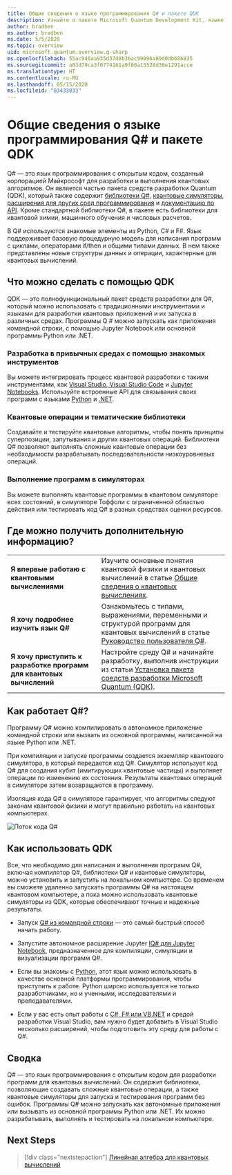 ```yaml
---
title: Общие сведения о языке программирования Q# и пакете QDK
description: Узнайте о пакете Microsoft Quantum Development Kit, языке программирования Q# и о том, как создавать программы для квантовых вычислений.
author: bradben
ms.author: bradben
ms.date: 5/5/2020
ms.topic: overview
uid: microsoft.quantum.overview.q-sharp
ms.openlocfilehash: 55ac946aa935d3748b36ac99096a89d0db686835
ms.sourcegitcommit: a03d79ca3f0774161a9f86a15528d36e1291acce
ms.translationtype: HT
ms.contentlocale: ru-RU
ms.lasthandoff: 05/15/2020
ms.locfileid: "83433033"
---
```

# <a name="what-are-the-q-programming-language-and-qdk"></a>Общие сведения о языке программирования Q# и пакете QDK

Q# — это язык программирования с открытым кодом, созданный корпорацией Майкрософт для разработки и выполнения квантовых алгоритмов. Он является частью пакета средств разработки Quantum (QDK), который также содержит [библиотеки Q#](xref:microsoft.quantum.libraries), [квантовые симуляторы](xref:microsoft.quantum.machines), [расширения для других сред программирования](xref:microsoft.quantum.install) и [документацию по API](xref:microsoft.quantum.standardlibsintro). Кроме стандартной библиотеки Q#, в пакете есть библиотеки для квантовой химии, машинного обучения и числовых расчетов.

В Q# используются знакомые элементы из Python, C# и F#. Язык поддерживает базовую процедурную модель для написания программ с циклами, операторами if/then и общими типами данных. В нем также представлены новые структуры данных и операции, характерные для квантовых вычислений.

## <a name="what-can-i-do-with-the-qdk"></a>Что можно сделать с помощью QDK

QDK — это полнофункциональный пакет средств разработки для Q#, который можно использовать с традиционными инструментами и языками для разработки квантовых приложений и их запуска в различных средах. Программы Q # можно запускать как приложения командной строки, с помощью Jupyter Notebook или основной программы Python или .NET.

### <a name="develop-in-common-tools-and-environments"></a>Разработка в привычных средах с помощью знакомых инструментов

Вы можете интегрировать процесс квантовой разработки с такими инструментами, как [Visual Studio, Visual Studio Code](xref:microsoft.quantum.install.standalone) и [Jupyter Notebooks](xref:microsoft.quantum.install.jupyter). Используйте встроенные API для связывания своих программ с языками [Python](xref:microsoft.quantum.install.python) и [.NET](xref:microsoft.quantum.install.cs).

### <a name="try-quantum-operations-and-domain-specific-libraries"></a>Квантовые операции и тематические библиотеки

Создавайте и тестируйте квантовые алгоритмы, чтобы понять принципы суперпозиции, запутывания и других квантовых операций. Библиотеки Q# позволяют выполнять сложные квантовые операции без необходимости разрабатывать последовательности низкоуровневых операций.

### <a name="run-programs-in-simulators"></a>Выполнение программ в симуляторах

Вы можете выполнять квантовые программы в квантовом симуляторе всех состояний, в симуляторе Тоффоли с ограниченной областью действия или тестировать код Q# в разных средствах оценки ресурсов. 

## <a name="where-can-i-learn-more"></a>Где можно получить дополнительную информацию?

|||
| ---- | ---- |
| **Я впервые работаю с квантовыми вычислениями** | Изучите основные понятия квантовой физики и квантовых вычислений в статье [Общие сведения о квантовых вычислениях](xref:microsoft.quantum.overview.understanding).|
| **Я хочу подробнее изучить язык Q#** | Ознакомьтесь с типами, выражениями, переменными и структурой программ для квантовых вычислений в статье [Руководство пользователя Q#](xref:microsoft.quantum.guide).|
| **Я хочу приступить к разработке программ для квантовых вычислений** | Настройте среду Q# и начинайте разработку, выполнив инструкции из статьи [Установка пакета средств разработки Microsoft Quantum (QDK)](xref:microsoft.quantum.install).|

## <a name="how-does-q-work"></a>Как работает Q#?

Программу Q# можно компилировать в автономное приложение командной строки или вызвать из основной программы, написанной на языке Python или .NET.

При компиляции и запуске программы создается экземпляр квантового симулятора, в который передается код Q#. Симулятор использует код Q# для создания кубит (имитирующих квантовые частицы) и выполняет операции по изменению их состояния. Результаты квантовых операций в симуляторе затем возвращаются в программу.  

Изоляция кода Q# в симуляторе гарантирует, что алгоритмы следуют законам квантовой физики и могут правильно работать на квантовых компьютерах.

![Поток кода Q#](~/media/qsharp-code-flow.png)

## <a name="how-do-i-use-the-qdk"></a>Как использовать QDK

Все, что необходимо для написания и выполнения программ Q#, включая компилятор Q#, библиотеки Q# и квантовые симуляторы, можно установить и запустить на локальном компьютере. Со временем вы сможете удаленно запускать программы Q# на настоящем квантовом компьютере, а пока можно использовать квантовые симуляторы из QDK, которые обеспечивают точные и надежные результаты.

- Запуск [Q# из командной строки](xref:microsoft.quantum.install.standalone) — это самый быстрый способ начать работу.

- Запустите автономное расширение Jupyter [IQ# для Jupyter Notebook](xref:microsoft.quantum.install.jupyter), предназначенное для компиляции, симуляции и визуализации программ Q#.

- Если вы знакомы с [Python](xref:microsoft.quantum.install.python), этот язык можно использовать в качестве основной платформы программирования, чтобы приступить к работе. Python широко используется не только разработчиками, но и ученными, исследователями и преподавателями.

- Если у вас есть опыт работы с [C#, F# или VB.NET](xref:microsoft.quantum.install.cs) и средой разработки Visual Studio, вам нужно будет добавить в Visual Studio несколько расширений, чтобы подготовить эту среду для работы с Q#.  

## <a name="summary"></a>Сводка

Q# — это язык программирования с открытым кодом для разработки программ для квантовых вычислений. Он содержит библиотеки, позволяющие создавать сложные квантовые операции, а также квантовые симуляторы для запуска и тестирования программ без ошибок. Программы Q# можно запускать как автономные приложения или вызывать из основной программы Python или .NET. Их можно разрабатывать, выполнять и тестировать на локальном компьютере.

## <a name="next-steps"></a>Next Steps

> [!div class="nextstepaction"]
> [Линейная алгебра для квантовых вычислений](xref:microsoft.quantum.overview.algebra)
